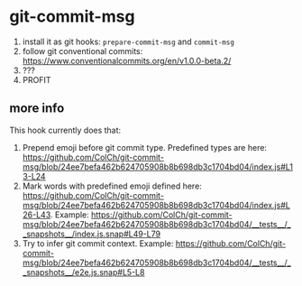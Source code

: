 # git-commit-msg

1. install it as git hooks: `prepare-commit-msg` and `commit-msg`
2. follow git conventional commits: https://www.conventionalcommits.org/en/v1.0.0-beta.2/
3. ???
4. PROFIT

## more info

This hook currently does that:

1. Prepend emoji before git commit type. Predefined types are here: https://github.com/ColCh/git-commit-msg/blob/24ee7befa462b624705908b8b698db3c1704bd04/index.js#L13-L24
2. Mark words with predefined emoji defined here: https://github.com/ColCh/git-commit-msg/blob/24ee7befa462b624705908b8b698db3c1704bd04/index.js#L26-L43. Example: https://github.com/ColCh/git-commit-msg/blob/24ee7befa462b624705908b8b698db3c1704bd04/__tests__/__snapshots__/index.js.snap#L49-L79
3. Try to infer git commit context. Example: https://github.com/ColCh/git-commit-msg/blob/24ee7befa462b624705908b8b698db3c1704bd04/__tests__/__snapshots__/e2e.js.snap#L5-L8